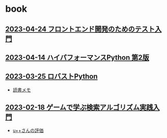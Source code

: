 # book

## [2023-04-24 フロントエンド開発のためのテスト入門](https://www.amazon.co.jp/dp/B0BWR5GHMP/)


## [2023-04-14 ハイパフォーマンスPython 第2版](https://www.oreilly.co.jp/blog/2023/03/1990_high_performance_python_2e.html)


## [2023-03-25 ロバストPython](https://www.oreilly.co.jp//books/9784814400171/)

- [読書メモ](./book_robust_python.md)

## [2023-02-18 ゲームで学ぶ検索アルゴリズム実践入門](https://www.amazon.co.jp/dp/4297133601)

- [u++さんの評価](https://twitter.com/upura0/status/1632027942841913344)

